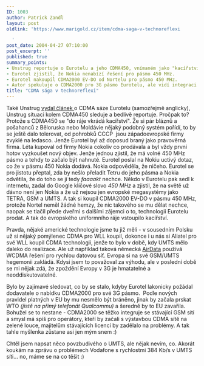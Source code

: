 ```yaml
---
ID: 1003
author: Patrick Zandl
layout: post
oldlink: 'https://www.marigold.cz/item/cdma-saga-v-technoreflexi

  '
post_date: 2004-04-27 07:10:00
post_excerpt: ''
published: true
summary_points:
- Unstrug reportuje o Eurotelu a jeho CDMA450, vnímaném jako "kacířství".
- Eurotel zjistil, že Nokia nenabízí řešení pro pásmo 450 MHz.
- Eurotel nakoupil CDMA2000 EV-DO od Nortelu pro pásmo 450 MHz.
- Autor spekuluje o CDMA2000 pro 3G pásmo Eurotelu, ale vidí integraci problematicky.
title: "CDMA sága v technoreflexi"
---
```


<p>
Také Unstrug <A href="http://semania.odblokovani.biz/index.php?option=content&amp;task=view&amp;id=72&amp;Itemid=2" target=_blank>vydal článek </A>o CDMA sáze Eurotelu (samozřejmě anglicky), Unstrug situaci kolem CDMA450 sleduje a bedlivě reportuje. Pročpak to? Protože s CDMA450 se "do ráje vkrádá kacířství". Že si pár bláznů a pošahanců z Běloruska nebo Moldávie nějaký podobný systém pořídí, to by se ještě dalo tolerovat, od pohrobků CCCP&#160;&#160;jsou západoevropské firmy zvyklé na ledasco. Jenže Eurotel byl až doposud braný jako pravověrná firma. Léta kupoval od firmy Nokia cokoliv co prodávala a byl vždy první hotov vyzkoušet nový objev. Jenže jednou zjistil, že má volné 450 MHz pásmo a tehdy to začalo být nahnuté. Eurotel poslal na Nokiu uctivý dotaz, co že v pásmu 450 Nokia dodává. Nokia odpověděla, že ničeho. Eurotel se pro jistotu přeptal, zda by nešlo přeladit Tetru do jeho pásma a Nokia odvětila, že do toho se jí tedy <EM>faaaakt</EM> nechce. Někdo v Eurotelu pak sedl k internetu, zadal do Google klíčové slovo <EM>450 MHz</EM> a zjistil, že na světě už dávno není jen Nokia a že už nejsou jen evropské megasystémy jako TETRA, GSM a UMTS. A tak si koupil CDMA2000 EV-DO v pásmu 450 MHz, protože Nortel neměl žádné hemzy, že nic takového se mu dělat nechce, naopak se tlačil přede dveřmi s dalšími zájemci o to, technologii Eurotelu prodat. A tak do evropského uniformního ráje vstoupilo kacířství. </p>

<p>
Pravda, nějaké americké technologie jsme tu již měli - v sousedním Polsku už si nějaký pomýlenec CDMA pro WLL koupil, dokonce i u nás si Aliatel pro své WLL koupil CDMA technologii, jenže to bylo v době, kdy UMTS mělo daleko do realizace. Ale už například taková německá <A href="http://www.airdata.ag/" target=_blank>AirData</A> používá WCDMA řešení pro rychlou datovou síť. Evropa si na své GSM/UMTS hegemonii zakládá. Kdysi jsem to považoval za výhodu, ale v poslední době se mi nějak zdá, že zpoždění Evropy v 3G je hmatatelné a neoddiskutovatelné.</p>

<p>
Bylo by zajímavé sledovat, co by se stalo, kdyby Eurotel lakonicky požádal dodavatele o nabídku CDMA2000 pro své 3G pásmo. &#160;Podle nových pravidel platných v EU by mu nesmělo být bráněno, jinak by začala prskat WTO <EM>(jistě na přímý telefonát Qualcommu)</EM> a šeredně by to EU zavařila. Bohužel se to nestane - CDMA2000 se těžko integruje se stávající GSM sítí a smysl má spíš pro operátory, kteří by začali s výstavbou CDMA sítě na zelené louce, majitelům stávajících licencí by zadělalo na problémy. A tak tahle myšlenka zůstane asi jen mým snem :)</p>

<p>
Chtěl jsem napsat něco povzbudivého o UMTS, ale nějak nevím, co. Akorát koukám na zprávu o problémech&#160;Vodafone s rychlostmi 384 Kb/s v UMTS síti... no, máme se na co těšit :)&#160;</p>
